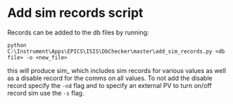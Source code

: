 # Add sim records script

Records can be added to the db files by running:

`python C:\Instrument\Apps\EPICS\ISIS\DbChecker\master\add_sim_records.py <db file> -o <new_file>`

this will produce sim_<file> which includes sim records for various values as well as a disable record for the comms on all values. To not add the disable record specify the `-nd` flag and to specify an external PV to turn on/off record sim use the `-s` flag.